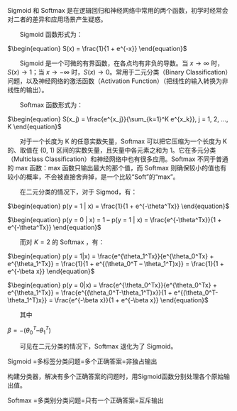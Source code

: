 Sigmoid 和 Softmax 是在逻辑回归和神经网络中常用的两个函数，初学时经常会对二者的差异和应用场景产生疑惑。

　　Sigmoid 函数形式为：

$\begin{equation}
S(x) = \frac{1}{1 + e^{-x}}
\end{equation}$

　　Sigmoid 是一个可微的有界函数，在各点均有非负的导数。当 $x \rightarrow \infty$ 时，$S(x) \rightarrow 1$；当 $x \rightarrow -\infty$ 时，$S(x) \rightarrow 0$。常用于二元分类（Binary Classification）问题，以及神经网络的激活函数（Activation Function）（把线性的输入转换为非线性的输出）。

　　Softmax 函数形式为：

$\begin{equation}
S(x_j) = \frac{e^{x_j}}{\sum_{k=1}^K e^{x_k}}, j = 1, 2, …, K
\end{equation}$

　　对于一个长度为 K 的任意实数矢量，Softmax 可以把它压缩为一个长度为 K 的、取值在 (0, 1) 区间的实数矢量，且矢量中各元素之和为 1。它在多元分类（Multiclass Classification）和神经网络中也有很多应用。Softmax 不同于普通的 max 函数：max 函数只输出最大的那个值，而 Softmax 则确保较小的值也有较小的概率，不会被直接舍弃掉，是一个比较“Soft”的“max”。

　　在二元分类的情况下，对于 Sigmod，有：

$\begin{equation}
p(y = 1 | x) = \frac{1}{1 + e^{-\theta^Tx}}
\end{equation}$

$\begin{equation}
p(y = 0 | x) = 1 – p(y = 1 | x) = \frac{e^{-\theta^Tx}}{1 + e^{-\theta^Tx}}
\end{equation}$

　　而对 $K = 2$ 的 Softmax ，有：

$\begin{equation}
p(y = 1|x) = \frac{e^{\theta_1^Tx}}{e^{\theta_0^Tx} + e^{\theta_1^Tx}} = \frac{1}{1 + e^{(\theta_0^T – \theta_1^T)x}} = \frac{1}{1 + e^{-\beta x}}
\end{equation}$

$\begin{equation}
p(y = 0|x) = \frac{e^{\theta_0^Tx}}{e^{\theta_0^Tx} + e^{\theta_1^Tx}} = \frac{e^{(\theta_0^T-\theta_1^T)x}}{1 + e^{(\theta_0^T-\theta_1^T)x}} = \frac{e^{-\beta x}}{1 + e^{-\beta x}}
\end{equation}$

　　其中

$\begin{equation}
\beta = -(\theta_0^T – \theta_1^T)
\end{equation}$

　　可见在二元分类的情况下，Softmax 退化为了 Sigmoid。



Sigmoid =多标签分类问题=多个正确答案=非独占输出

构建分类器，解决有多个正确答案的问题时，用Sigmoid函数分别处理各个原始输出值。

Softmax =多类别分类问题=只有一个正确答案=互斥输出